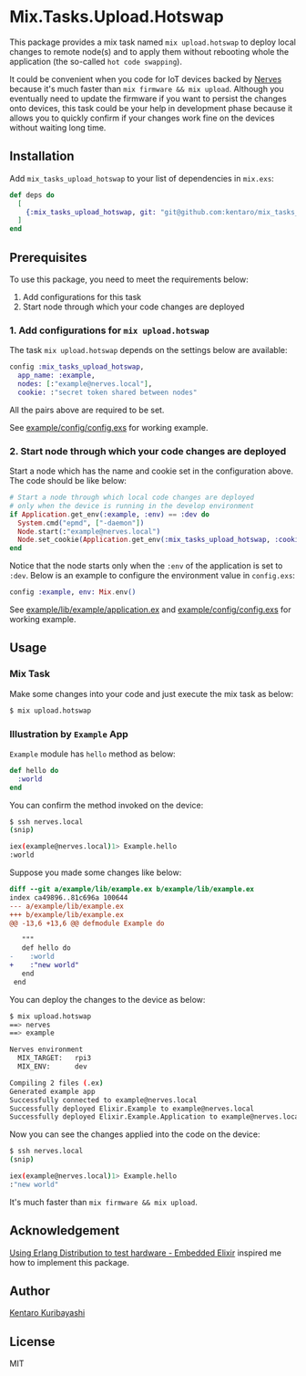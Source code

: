 # Mix.Tasks.Upload.Hotswap

This package provides a mix task named `mix upload.hotswap` to deploy local changes to remote node(s) and to apply them without rebooting whole the application (the so-called `hot code swapping`).

It could be convenient when you code for IoT devices backed by [Nerves](https://www.nerves-project.org/) because it's much faster than `mix firmware && mix upload`. Although you eventually need to update the firmware if you want to persist the changes onto devices, this task could be your help in development phase because it allows you to quickly confirm if your changes work fine on the devices without waiting long time.

## Installation

Add `mix_tasks_upload_hotswap` to your list of dependencies in `mix.exs`:

```elixir
def deps do
  [
    {:mix_tasks_upload_hotswap, git: "git@github.com:kentaro/mix_tasks_upload_hotswap.git"}
  ]
end
```

## Prerequisites

To use this package, you need to meet the requirements below:

1. Add configurations for this task
2. Start node through which your code changes are deployed

### 1. Add configurations for `mix upload.hotswap`

The task `mix upload.hotswap` depends on the settings below are available:

```elixir
config :mix_tasks_upload_hotswap,
  app_name: :example,
  nodes: [:"example@nerves.local"],
  cookie: :"secret token shared between nodes"
```

All the pairs above are required to be set.

See [example/config/config.exs](./example/config/config.exs) for working example.

### 2. Start node through which your code changes are deployed

Start a node which has the name and cookie set in the configuration above. The code should be like below:

```elixir
# Start a node through which local code changes are deployed
# only when the device is running in the develop environment
if Application.get_env(:example, :env) == :dev do
  System.cmd("epmd", ["-daemon"])
  Node.start(:"example@nerves.local")
  Node.set_cookie(Application.get_env(:mix_tasks_upload_hotswap, :cookie))
end
```

Notice that the node starts only when the `:env` of the application is set to `:dev`. Below is an example to configure the environment value in `config.exs`:

```elixir
config :example, env: Mix.env()
```

See [example/lib/example/application.ex](./example/lib/example/application.ex) and [example/config/config.exs](./example/config/config.exs) for working example.

## Usage

### Mix Task

Make some changes into your code and just execute the mix task as below:

```sh
$ mix upload.hotswap
```

### Illustration by `Example` App

`Example` module has `hello` method as below:

```elixir
def hello do
  :world
end
```

You can confirm the method invoked on the device:

```sh
$ ssh nerves.local
(snip)

iex(example@nerves.local)1> Example.hello
:world
```

Suppose you made some changes like below:

```diff
diff --git a/example/lib/example.ex b/example/lib/example.ex
index ca49896..81c696a 100644
--- a/example/lib/example.ex
+++ b/example/lib/example.ex
@@ -13,6 +13,6 @@ defmodule Example do

   """
   def hello do
-    :world
+    :"new world"
   end
 end
```

You can deploy the changes to the device as below:

```sh
$ mix upload.hotswap
==> nerves
==> example

Nerves environment
  MIX_TARGET:   rpi3
  MIX_ENV:      dev

Compiling 2 files (.ex)
Generated example app
Successfully connected to example@nerves.local
Successfully deployed Elixir.Example to example@nerves.local
Successfully deployed Elixir.Example.Application to example@nerves.local
```

Now you can see the changes applied into the code on the device:

```sh
$ ssh nerves.local
(snip)

iex(example@nerves.local)1> Example.hello
:"new world"
```

It's much faster than `mix firmware && mix upload`.

## Acknowledgement

[Using Erlang Distribution to test hardware - Embedded Elixir](https://embedded-elixir.com/post/2018-12-10-using-distribution-to-test-hardware/) inspired me how to implement this package.

## Author

[Kentaro Kuribayashi](https://kentarokuribayashi.com/)

## License

MIT
